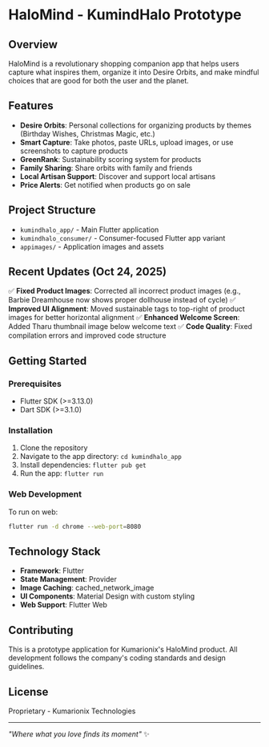 # HaloMind - KumindHalo Prototype

## Overview
HaloMind is a revolutionary shopping companion app that helps users capture what inspires them, organize it into Desire Orbits, and make mindful choices that are good for both the user and the planet.

## Features
- **Desire Orbits**: Personal collections for organizing products by themes (Birthday Wishes, Christmas Magic, etc.)
- **Smart Capture**: Take photos, paste URLs, upload images, or use screenshots to capture products
- **GreenRank**: Sustainability scoring system for products
- **Family Sharing**: Share orbits with family and friends
- **Local Artisan Support**: Discover and support local artisans
- **Price Alerts**: Get notified when products go on sale

## Project Structure
- `kumindhalo_app/` - Main Flutter application
- `kumindhalo_consumer/` - Consumer-focused Flutter app variant
- `appimages/` - Application images and assets

## Recent Updates (Oct 24, 2025)
✅ **Fixed Product Images**: Corrected all incorrect product images (e.g., Barbie Dreamhouse now shows proper dollhouse instead of cycle)
✅ **Improved UI Alignment**: Moved sustainable tags to top-right of product images for better horizontal alignment
✅ **Enhanced Welcome Screen**: Added Tharu thumbnail image below welcome text
✅ **Code Quality**: Fixed compilation errors and improved code structure

## Getting Started

### Prerequisites
- Flutter SDK (>=3.13.0)
- Dart SDK (>=3.1.0)

### Installation
1. Clone the repository
2. Navigate to the app directory: `cd kumindhalo_app`
3. Install dependencies: `flutter pub get`
4. Run the app: `flutter run`

### Web Development
To run on web:
```bash
flutter run -d chrome --web-port=8080
```

## Technology Stack
- **Framework**: Flutter
- **State Management**: Provider
- **Image Caching**: cached_network_image
- **UI Components**: Material Design with custom styling
- **Web Support**: Flutter Web

## Contributing
This is a prototype application for Kumarionix's HaloMind product. All development follows the company's coding standards and design guidelines.

## License
Proprietary - Kumarionix Technologies

---
*"Where what you love finds its moment"* ✨
